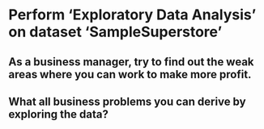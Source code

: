 
# Perform ‘Exploratory Data Analysis’ on dataset ‘SampleSuperstore’ 
 ## As a business manager, try to find out the weak areas where you can work to make more profit. 
 ## What all business problems you can derive by exploring the data?
